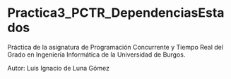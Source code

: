 # Practica3_PCTR_DependenciasEstados

Práctica de la asignatura de Programación Concurrente y Tiempo Real del Grado en Ingeniería Informática de la Universidad de Burgos.

Autor: Luis Ignacio de Luna Gómez
